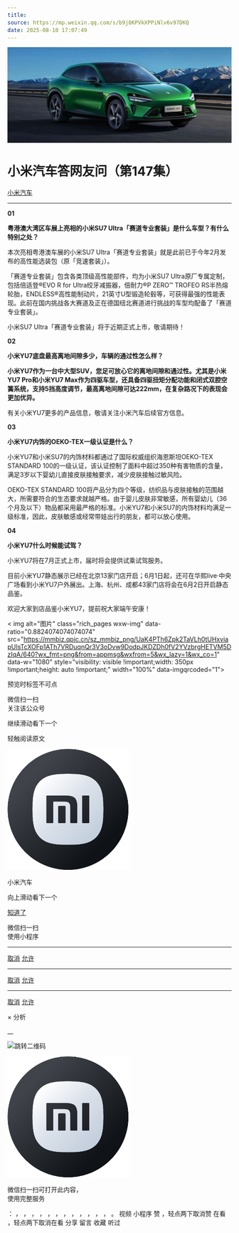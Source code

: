 ```yaml
---
title: 
source: https://mp.weixin.qq.com/s/b9j0KPVkXPPiNlv6v97DKQ
date: 2025-08-10 17:07:49
---
```


![cover_image](images/img_4c3bff1a.jpg)


#  小米汽车答网友问（第147集）


[ 小米汽车 ](<javascript:void\(0\);>)

______

**01**

**粤港澳大湾区车展上亮相的小米****SU7 Ultra****「赛道专业套装」是什么车型？有什么特别之处？**

本次亮相粤港澳车展的小米SU7 Ultra「赛道专业套装」就是此前已于今年2月发布的高性能选装包（原「竞速套装」）。

「赛道专业套装」包含各类顶级高性能部件，均为小米SU7 Ultra原厂专属定制，包括倍适登®EVO R for Ultra绞牙减振器，倍耐力®P ZERO™ TROFEO RS半热熔轮胎，ENDLESS®高性能制动片，21英寸U型锻造轮毂等，可获得最强的性能表现。此前在国内挑战各大赛道及正在德国纽北赛道进行挑战的车型均配备了「赛道专业套装」。

小米SU7 Ultra「赛道专业套装」将于近期正式上市，敬请期待！

**02**

**小米YU7底盘最高离地间隙多少，车辆的通过性怎么样？**

**小米YU7作为一台中大型SUV，您足可放心它的离地间隙和通过性。尤其是小米YU7 Pro和小米YU7 Max作为四驱车型，还具备四驱扭矩分配功能和闭式双腔空簧系统，支持5挡高度调节，最高离地间隙可达222mm，在复杂路况下的表现会更加优异。**

有关小米YU7更多的产品信息，敬请关注小米汽车后续官方信息。

**03**

**小米YU7内饰的OEKO-TEX一级认证是什么？**

小米YU7和小米SU7的内饰材料都通过了国际权威组织海恩斯坦OEKO-TEX STANDARD 100的一级认证，该认证控制了面料中超过350种有害物质的含量，满足3岁以下婴幼儿直接皮肤接触要求，减少皮肤接触过敏风险。

OEKO-TEX STANDARD 100将产品分为四个等级，纺织品与皮肤接触的范围越大，所需要符合的生态要求就越严格。由于婴儿皮肤非常敏感，所有婴幼儿（36个月及以下）物品都采用最严格的标准。小米YU7和小米SU7的内饰材料均满足一级标准，因此，皮肤敏感或经常带娃出行的朋友，都可以放心使用。

**04**

**小米YU7什么时候能试驾？**

小米YU7将在7月正式上市，届时将会提供试乘试驾服务。

目前小米YU7静态展示已经在北京13家门店开启；6月1日起，还可在华熙live·中央广场看到小米YU7户外展出。上海、杭州、成都43家门店将会在6月2日开启静态品鉴。

欢迎大家到店品鉴小米YU7，提前祝大家端午安康！

  

< img alt="图片" class="rich_pages wxw-img" data-ratio="0.8824074074074074" src="https://mmbiz.qpic.cn/sz_mmbiz_png/UaK4PTh6Zpk2TaVLh0tUHxviapUIsTcXOFp1ATh7VRDuqnQr3V3oDvw9DodpJKDZDh0fV2YVzbrgHETVM5DzIqA/640?wx_fmt=png&from=appmsg&wxfrom=5&wx_lazy=1&wx_co=1" data-w="1080" style="visibility: visible !important;width: 350px !important;height: auto !important;" width="100%" data-imgqrcoded="1">[](<>)

预览时标签不可点

微信扫一扫  
关注该公众号

继续滑动看下一个

轻触阅读原文

![img_97d833da.jpg](images/img_97d833da.jpg)

小米汽车 

向上滑动看下一个

[知道了](<javascript:;>)

微信扫一扫  
使用小程序

****

[取消](<javascript:void\(0\);>) [允许](<javascript:void\(0\);>)

****

[取消](<javascript:void\(0\);>) [允许](<javascript:void\(0\);>)

****

[取消](<javascript:void\(0\);>) [允许](<javascript:void\(0\);>)

× 分析

__

![跳转二维码]()

![作者头像](images/img_97d833da.jpg)

微信扫一扫可打开此内容，  
使用完整服务

： ， ， ， ， ， ， ， ， ， ， ， ， 。 视频 小程序 赞 ，轻点两下取消赞 在看 ，轻点两下取消在看 分享 留言 收藏 听过